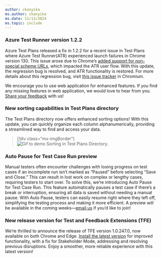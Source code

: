 ```yaml
---
author: ckanyika
ms.author: ckanyika
ms.date: 11/13/2024
ms.topic: include
---
```


### Azure Test Runner version 1.2.2

Azure Test Plans released a fix in 1.2.2 for a recent issue in Test Plans where Azure Test Runner(ATR) experienced launch failures in Chrome version 130. This issue arose due to Chrome’s [added support for non-special scheme URLs](https://docs.google.com/document/d/1LjxHl32fE4tCKugrK_PIso7mfXQVEeoD1wSnX2y0ZU8/edit?resourcekey=0-d1gP4X2sG7GPl9mlTeptIA&tab=t.0#heading=h.voahsyj6c2dh), which impacted the ATR user flow. With this update, the regression bug is resolved, and ATR functionality is restored. For more details about this regression bug, visit [this issue tracker](https://issues.chromium.org/issues/375228139) in Chromium.

We encourage you to use web application for enhanced features. If you find any missing features in web application, we would love to hear from you. [Share your feedback](mailto:adocustomerfeedback@service.microsoft.com) with us! 


### New sorting capabilities in Test Plans directory

The Test Plans directory now offers enhanced sorting options! With this update, you can quickly organize each column alphanumerically, providing a streamlined way to find and access your data.

> [!div class="mx-imgBorder"]
> ![Gif to demo Sorting in Test Plans Directory.](../../media/247-testplans-01.gif "gif to Sorting in Test Plans Directory")


### Auto Pause for Test Case Run preview

Manual testers often encounter challenges with losing progress on test cases if an incomplete run isn’t marked as “Paused” before selecting “Save and Close.” This can result in lost work on complex or lengthy cases, requiring testers to start over. To solve this, we’re introducing Auto Pause for Test Case Run. This feature automatically pauses a test case if there’s a break or interruption, ensuring all data is saved without needing a manual pause. With Auto Pause, testers can easily resume right where they left off, simplifying the testing process and making it more efficient. A preview will be available in the coming weeks—[email us](mailto:adocustomerfeedback@service.microsoft.com) if you’d like to join! 

### New release version for Test and Feedback Extensions (TFE)

We’re thrilled to announce the release of TFE version 1.0.247.0, now available on both Chrome and Edge. [Install the latest version](https://microsoftedge.microsoft.com/addons/detail/test-feedback/leeakgkdanfdoebeohldonigkalooaej) for improved functionality, with a fix for Stakeholder Mode, addressing and resolving previous disruptions. Enjoy a smoother, more reliable experience with this latest version! 